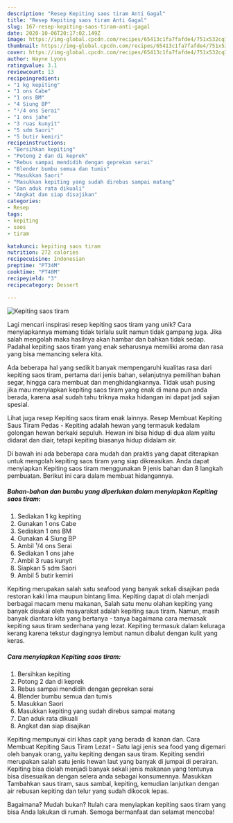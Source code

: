 ```yaml
---
description: "Resep Kepiting saos tiram Anti Gagal"
title: "Resep Kepiting saos tiram Anti Gagal"
slug: 167-resep-kepiting-saos-tiram-anti-gagal
date: 2020-10-06T20:17:02.149Z
image: https://img-global.cpcdn.com/recipes/65413c1fa7fafde4/751x532cq70/kepiting-saos-tiram-foto-resep-utama.jpg
thumbnail: https://img-global.cpcdn.com/recipes/65413c1fa7fafde4/751x532cq70/kepiting-saos-tiram-foto-resep-utama.jpg
cover: https://img-global.cpcdn.com/recipes/65413c1fa7fafde4/751x532cq70/kepiting-saos-tiram-foto-resep-utama.jpg
author: Wayne Lyons
ratingvalue: 3.1
reviewcount: 13
recipeingredient:
- "1 kg kepiting"
- "1 ons Cabe"
- "1 ons BM"
- "4 Siung BP"
- "¹/4 ons Serai"
- "1 ons jahe"
- "3 ruas kunyit"
- "5 sdm Saori"
- "5 butir kemiri"
recipeinstructions:
- "Bersihkan kepiting"
- "Potong 2 dan di keprek"
- "Rebus sampai mendidih dengan geprekan serai"
- "Blender bumbu semua dan tumis"
- "Masukkan Saori"
- "Masukkan kepiting yang sudah direbus sampai matang"
- "Dan aduk rata dikuali"
- "Angkat dan siap disajikan"
categories:
- Resep
tags:
- kepiting
- saos
- tiram

katakunci: kepiting saos tiram 
nutrition: 272 calories
recipecuisine: Indonesian
preptime: "PT34M"
cooktime: "PT40M"
recipeyield: "3"
recipecategory: Dessert

---
```



![Kepiting saos tiram](https://img-global.cpcdn.com/recipes/65413c1fa7fafde4/751x532cq70/kepiting-saos-tiram-foto-resep-utama.jpg)

Lagi mencari inspirasi resep kepiting saos tiram yang unik? Cara menyiapkannya memang tidak terlalu sulit namun tidak gampang juga. Jika salah mengolah maka hasilnya akan hambar dan bahkan tidak sedap. Padahal kepiting saos tiram yang enak seharusnya memiliki aroma dan rasa yang bisa memancing selera kita.

Ada beberapa hal yang sedikit banyak mempengaruhi kualitas rasa dari kepiting saos tiram, pertama dari jenis bahan, selanjutnya pemilihan bahan segar, hingga cara membuat dan menghidangkannya. Tidak usah pusing jika mau menyiapkan kepiting saos tiram yang enak di mana pun anda berada, karena asal sudah tahu triknya maka hidangan ini dapat jadi sajian spesial.

Lihat juga resep Kepiting saos tiram enak lainnya. Resep Membuat Kepiting Saus Tiram Pedas - Kepiting adalah hewan yang termasuk kedalam golongan hewan berkaki sepuluh. Hewan ini bisa hidup di dua alam yaitu didarat dan diair, tetapi kepiting biasanya hidup didalam air.


Di bawah ini ada beberapa cara mudah dan praktis yang dapat diterapkan untuk mengolah kepiting saos tiram yang siap dikreasikan. Anda dapat menyiapkan Kepiting saos tiram menggunakan 9 jenis bahan dan 8 langkah pembuatan. Berikut ini cara dalam membuat hidangannya.

<!--inarticleads1-->

##### Bahan-bahan dan bumbu yang diperlukan dalam menyiapkan Kepiting saos tiram:

1. Sediakan 1 kg kepiting
1. Gunakan 1 ons Cabe
1. Sediakan 1 ons BM
1. Gunakan 4 Siung BP
1. Ambil ¹/4 ons Serai
1. Sediakan 1 ons jahe
1. Ambil 3 ruas kunyit
1. Siapkan 5 sdm Saori
1. Ambil 5 butir kemiri


Kepiting merupakan salah satu seafood yang banyak sekali disajikan pada restoran kaki lima maupun bintang lima. Kepiting dapat di olah menjadi berbagai macam menu makanan, Salah satu menu olahan kepiting yang banyak disukai oleh masyarakat adalah kepiting saus tiram. Namun, masih banyak diantara kita yang bertanya - tanya bagaimana cara memasak kepiting saus tiram sederhana yang lezat. Kepiting termasuk dalam keluraga kerang karena tekstur dagingnya lembut namun dibalut dengan kulit yang keras. 

<!--inarticleads2-->

##### Cara menyiapkan Kepiting saos tiram:

1. Bersihkan kepiting
1. Potong 2 dan di keprek
1. Rebus sampai mendidih dengan geprekan serai
1. Blender bumbu semua dan tumis
1. Masukkan Saori
1. Masukkan kepiting yang sudah direbus sampai matang
1. Dan aduk rata dikuali
1. Angkat dan siap disajikan


Kepiting mempunyai ciri khas capit yang berada di kanan dan. Cara Membuat Kepiting Saus Tiram Lezat - Satu lagi jenis sea food yang digemari oleh banyak orang, yaitu kepiting dengan saus tiram. Kepiting sendiri merupakan salah satu jenis hewan laut yang banyak di jumpai di perairan. Kepiting bisa diolah menjadi banyak sekali jenis makanan yang tentunya bisa disesuaikan dengan selera anda sebagai konsumennya. Masukkan Tambahkan saus tiram, saus sambal, kepiting, kemudian lanjutkan dengan air rebusan kepiting dan telur yang sudah dikocok lepas. 

Bagaimana? Mudah bukan? Itulah cara menyiapkan kepiting saos tiram yang bisa Anda lakukan di rumah. Semoga bermanfaat dan selamat mencoba!
